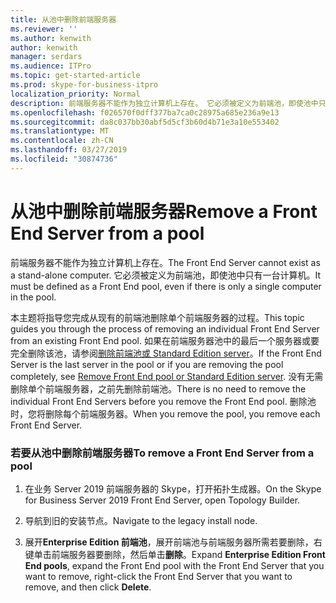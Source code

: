 ```yaml
---
title: 从池中删除前端服务器
ms.reviewer: ''
ms.author: kenwith
author: kenwith
manager: serdars
ms.audience: ITPro
ms.topic: get-started-article
ms.prod: skype-for-business-itpro
localization_priority: Normal
description: 前端服务器不能作为独立计算机上存在。 它必须被定义为前端池，即使池中只有一台计算机。
ms.openlocfilehash: f026570f0dff377ba7ca0c28975a685e236a9e13
ms.sourcegitcommit: da8c037bb30abf5d5cf3b60d4b71e3a10e553402
ms.translationtype: MT
ms.contentlocale: zh-CN
ms.lasthandoff: 03/27/2019
ms.locfileid: "30874736"
---
```

# <a name="remove-a-front-end-server-from-a-pool"></a><span data-ttu-id="4db6f-104">从池中删除前端服务器</span><span class="sxs-lookup"><span data-stu-id="4db6f-104">Remove a Front End Server from a pool</span></span>

<span data-ttu-id="4db6f-105">前端服务器不能作为独立计算机上存在。</span><span class="sxs-lookup"><span data-stu-id="4db6f-105">The Front End Server cannot exist as a stand-alone computer.</span></span> <span data-ttu-id="4db6f-106">它必须被定义为前端池，即使池中只有一台计算机。</span><span class="sxs-lookup"><span data-stu-id="4db6f-106">It must be defined as a Front End pool, even if there is only a single computer in the pool.</span></span>
  
<span data-ttu-id="4db6f-107">本主题将指导您完成从现有的前端池删除单个前端服务器的过程。</span><span class="sxs-lookup"><span data-stu-id="4db6f-107">This topic guides you through the process of removing an individual Front End Server from an existing Front End pool.</span></span> <span data-ttu-id="4db6f-108">如果在前端服务器池中的最后一个服务器或要完全删除该池，请参阅[删除前端池或 Standard Edition server](remove-front-end-pool-or-standard-edition-server.md)。</span><span class="sxs-lookup"><span data-stu-id="4db6f-108">If the Front End Server is the last server in the pool or if you are removing the pool completely, see [Remove Front End pool or Standard Edition server](remove-front-end-pool-or-standard-edition-server.md).</span></span> <span data-ttu-id="4db6f-109">没有无需删除单个前端服务器，之前先删除前端池。</span><span class="sxs-lookup"><span data-stu-id="4db6f-109">There is no need to remove the individual Front End Servers before you remove the Front End pool.</span></span> <span data-ttu-id="4db6f-110">删除池时，您将删除每个前端服务器。</span><span class="sxs-lookup"><span data-stu-id="4db6f-110">When you remove the pool, you remove each Front End Server.</span></span>
  
### <a name="to-remove-a-front-end-server-from-a-pool"></a><span data-ttu-id="4db6f-111">若要从池中删除前端服务器</span><span class="sxs-lookup"><span data-stu-id="4db6f-111">To remove a Front End Server from a pool</span></span>

1. <span data-ttu-id="4db6f-112">在业务 Server 2019 前端服务器的 Skype，打开拓扑生成器。</span><span class="sxs-lookup"><span data-stu-id="4db6f-112">On the Skype for Business Server 2019 Front End Server, open Topology Builder.</span></span>
    
2. <span data-ttu-id="4db6f-113">导航到旧的安装节点。</span><span class="sxs-lookup"><span data-stu-id="4db6f-113">Navigate to the legacy install node.</span></span>
    
3. <span data-ttu-id="4db6f-114">展开**Enterprise Edition 前端池**，展开前端池与前端服务器所需若要删除，右键单击前端服务器要删除，然后单击**删除**。</span><span class="sxs-lookup"><span data-stu-id="4db6f-114">Expand **Enterprise Edition Front End pools**, expand the Front End pool with the Front End Server that you want to remove, right-click the Front End Server that you want to remove, and then click **Delete**.</span></span>
    


